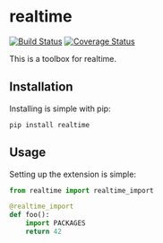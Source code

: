 # realtime

[![Build Status](https://travis-ci.org/caimaoy/flask-realtime-import.svg?branch=master)](https://travis-ci.org/caimaoy/flask-realtime-import)
[![Coverage Status](https://coveralls.io/repos/github/caimaoy/realtime/badge.svg?branch=master)](https://coveralls.io/github/caimaoy/realtime?branch=master)

This is a toolbox for realtime.

## Installation

Installing is simple with pip:

```shell
pip install realtime
```

## Usage

Setting up the extension is simple:

```python
from realtime import realtime_import

@realtime_import
def foo():
    import PACKAGES
    return 42
```
